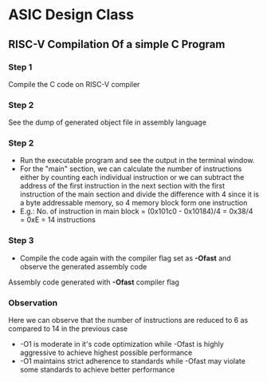 # ASIC Design Class
## RISC-V Compilation Of a simple C Program
### Step 1
Compile the C code on RISC-V compiler
### Step 2
See the dump of generated object file in assembly language

### Step 2
* Run the executable program and see the output in the terminal window.
* For the "main" section, we can calculate the number of instructions either by counting each individual instruction or we can subtract the address of the first instruction in the next section with the first instruction of the main section and divide the difference with 4 since it is a byte addressable memory, so 4 memory block form one instruction
* E.g.: No. of instruction in main block = (0x101c0 - 0x10184)/4 = 0x38/4 = 0xE = 14 instructions

### Step 3
* Compile the code again with the compiler flag set as **-Ofast** and observe the generated assembly code

Assembly code generated with **-Ofast** compiler flag

### Observation
Here we can observe that the number of instructions are reduced to 6 as compared to 14 in the previous case
* -O1 is moderate in it's code optimization while -Ofast is highly aggressive to achieve highest possible performance
* -O1 maintains strict adherence to standards while -Ofast may violate some standards to achieve better performance


